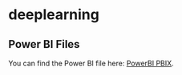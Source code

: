 # deeplearning


## Power BI Files
You can find the Power BI file here: [PowerBI PBIX](https://www.kaggle.com/datasets/alirezamohammadzade/quera-bootcamp-product-image-classification).
